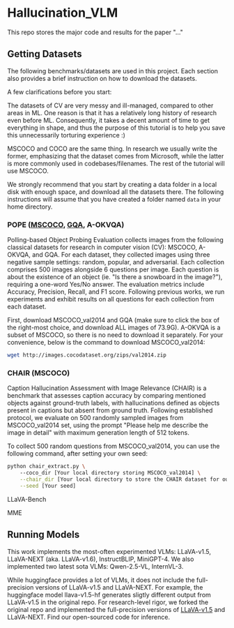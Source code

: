 # Hallucination_VLM
This repo stores the major code and results for the paper "..."

## Getting Datasets
The following benchmarks/datasets are used in this project. Each section also provides a brief instruction on how to download the datasets.

A few clarifications before you start:

The datasets of CV are very messy and ill-managed, compared to other areas in ML. One reason is that it has a relatively long history of research even before ML. Consequently, it takes a decent amount of time to get everything in shape, and thus the purpose of this tutorial is to help you save this unnecessarily torturing experience :) 

MSCOCO and COCO are the same thing. In research we usually write the former, emphasizing that the dataset comes from Microsoft, while the latter is more commonly used in codebases/filenames. The rest of the tutorial will use MSCOCO.

We strongly recommend that you start by creating a data folder in a local disk with enough space, and download all the datasets there. The following instructions will assume that you have created a folder named `data` in your home directory.

### POPE ([MSCOCO](https://cocodataset.org/#download), [GQA](https://cs.stanford.edu/people/dorarad/gqa/download.html), A-OKVQA)

Polling-based Object Probing Evaluation collects images from the following classical datasets for research in computer vision (CV): MSCOCO, A-OKVQA, and GQA. 
For each dataset, they collected images using three negative sample settings: random, popular, and adversarial. Each collection comprises 500 images alongside 6 questions per image. Each question is about the existence of an object (ie. "Is there a snowboard in the image?"), requiring a one-word Yes/No answer. The evaluation metrics include Accuracy, Precision, Recall, and F1 score. Following previous works, we run experiments and exhibit results on all questions for each collection from each dataset.

First, download MSCOCO_val2014 and GQA (make sure to click the box of the right-most choice, and download ALL images of 73.9G). A-OKVQA is a subset of MSCOCO, so there is no need to download it separately. 
For your convenience, below is the command to download MSCOCO_val2014:
```bash
wget http://images.cocodataset.org/zips/val2014.zip
```



### CHAIR (MSCOCO)

Caption Hallucination Assessment with Image Relevance (CHAIR) is a benchmark that assesses
caption accuracy by comparing mentioned objects against ground-truth labels, with hallucinations defined as objects present in captions but absent from ground truth. Following established protocol, we evaluate on 500 randomly sampled images from MSCOCO_val2014 set, using the prompt "Please help me describe the image in
detail" with maximum generation length of 512 tokens.

To collect 500 random questions from MSCOCO_val2014, you can use the following command, after setting your own seed:
```bash
python chair_extract.py \ 
    --coco_dir [Your local directory storing MSCOCO_val2014] \
    --chair_dir [Your local directory to store the CHAIR dataset for output] \
    --seed [Your seed]
```




LLaVA-Bench

MME

## Running Models
This work implements the most-often experimented VLMs: LLaVA-v1.5, LLaVA-NEXT (aka. LLaVA-v1.6), InstructBLIP, MiniGPT-4. We also implemented two latest sota VLMs: Qwen-2.5-VL, InternVL-3. 

While huggingface provides a lot of VLMs, it does not include the full-precision versions of LLaVA-v1.5 and LLaVA-NEXT. For example, the huggingface model llava-v1.5-hf generates sligtly different output from LLaVA-v1.5 in the original repo. For research-level rigor, we forked the original repo and implemented the full-precision versions of [LLaVA-v1.5](https://github.com/BoyuanChen99/LLaVA) and LLaVA-NEXT. Find our open-sourced code for inference. 
